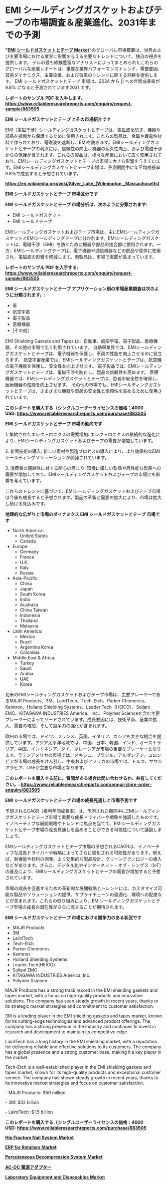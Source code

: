 <p><h1>EMI シールディングガスケットおよびテープの市場調査＆産業進化、2031年までの予測</h1></p><p><strong>"<a href="https://www.reliableresearchreports.com/emi-shielding-gaskets-and-tapes-r883505">EMI シールドガスケットとテープ Market</a>"</strong>のグローバル市場概要は、世界および主要市場における業界に影響を与える主要なトレンドについて、独自の視点を提供します。 デルの最も経験豊富なアナリストによってまとめられたこれらのグローバルな産業レポートは、重要な業界パフォーマンストレンド、需要要因、貿易ダイナミクス、主要企業、および将来のトレンドに関する洞察を提供します。 EMI シールドガスケットとテープ 市場は、2024 から || への年間成長率が9.8% になると予測されています2031 です。</p>
<p><strong>レポートのサンプル PDF を入手します。</strong><strong><a href="https://www.reliableresearchreports.com/enquiry/request-sample/883505">https://www.reliableresearchreports.com/enquiry/request-sample/883505</a></strong></p>
<p><strong>EMI シールドガスケットとテープ とその市場紹介です</strong></p>
<p><p>EMI（電磁干渉）シールディングガスケットとテープは、電磁波を防ぎ、機器や部品を損傷から保護するために使用されます。これらの製品は、金属や導電性材料で作られており、電磁波を遮断し、EMIを防ぎます。EMIシールディングガスケットとテープの利点には、信頼性の向上、機器の耐久性向上、および電磁干渉からの保護が含まれます。これらの製品は、様々な産業において広く使用されており、EMIシールディングガスケットとテープの市場に大きな影響を与えています。EMIシールディングガスケットとテープ市場は、予測期間中に年平均成長率9.8％で成長すると予想されています。</p><a href="https://en.wikipedia.org/wiki/Silver_Lake_(Wilmington,_Massachusetts)"></a></p>
<p><strong><a href="https://en.wikipedia.org/wiki/Silver_Lake_(Wilmington,_Massachusetts)">https://en.wikipedia.org/wiki/Silver_Lake_(Wilmington,_Massachusetts)</a></strong></p>
<p><strong>EMI シールドガスケットとテープ&nbsp;市場区分です</strong><strong></strong></p>
<p><strong>EMI シールドガスケットとテープ 市場分析は、次のように分類されます:</strong>&nbsp;</p>
<p><ul><li>EMI シールドガスケット</li><li>EMI シールドテープ</li></ul></p>
<p><p>EMIシールディングガスケットおよびテープ市場は、主にEMIシールディングガスケットとEMIシールディングテープに分かれます。EMIシールディングガスケットは、電磁干渉（EMI）を防ぐために機器や部品の接合部に使用されます。一方、EMIシールディングテープは、電子機器や通信機器などの部品や筐体に使用され、電磁波の影響を軽減します。両製品は、市場で需要が高まっています。</p></p>
<p><strong>レポートのサンプル PDF を入手する: <a href="https://www.reliableresearchreports.com/enquiry/request-sample/883505">https://www.reliableresearchreports.com/enquiry/request-sample/883505</a></strong></p>
<p><strong> EMI シールドガスケットとテープ アプリケーション別の市場産業調査は次のように分類されます。:</strong></p>
<p><ul><li>車</li><li>航空宇宙</li><li>電子製品</li><li>医療機器</li><li>[その他]</li></ul></p>
<p><p>EMI Shielding Gaskets and Tapes は、自動車、航空宇宙、電子製品、医療機器、その他の市場で広く利用されています。 自動車業界では、EMIシールディングガスケットとテープは、電子機器を保護し、車両の性能を向上させるのに役立ちます。 航空宇宙産業では、EMIシールディングガスケットとテープは、航空機の電子機器を保護し、安全性を向上させます。 電子製品では、EMIシールディングガスケットとテープは、電磁干渉を防止し、製品の信頼性を高めます。 医療機器では、EMIシールディングガスケットとテープは、患者の安全性を確保し、医療機器の性能を向上させます。 その他の市場でも、EMIシールディングガスケットとテープは、さまざまな機器や製品の安全性と信頼性を高めるために使用されています。</p></p>
<p><strong>このレポートを購入する（シングルユーザーライセンスの価格：4000 USD:</strong><strong>&nbsp;<a href="https://www.reliableresearchreports.com/purchase/883505">https://www.reliableresearchreports.com/purchase/883505</a></strong></p>
<p><strong>EMI シールドガスケットとテープ 市場の動向です</strong></p>
<p><p>1. 集約されたエレクトロニクスの需要増加: エレクトロニクスの継続的な進化により、EMIシールディングガスケットおよびテープの需要が増加しています。</p><p>2. 新興技術の導入: 新しい素材や製造プロセスの導入により、より効果的なEMIシールディングソリューションが開発されています。</p><p>3. 消費者の優越性に対する関心の高まり: 環境に優しい製品や高性能な製品への需要が増加しており、EMIシールディングガスケットおよびテープの市場にも影響を与えています。</p><p>これらのトレンドに基づいて、EMIシールディングガスケットおよびテープ市場は今後も成長すると予想されます。製品の革新と需要の拡大により、市場は拡大し続ける見込みです。</p></p>
<p><strong>地理的な広がりと市場のダイナミクス EMI シールドガスケットとテープ 市場です</strong></p>
<p><ul>
    <li>
        North America:
        <ul>
            <li>United States</li>
            <li>Canada</li>
        </ul>
    </li>
    <li>
        Europe:
        <ul>
            <li>Germany</li>
            <li>France</li>
            <li>U.K.</li>
            <li>Italy</li>
            <li>Russia</li>
        </ul>
    </li>
    <li>
        Asia-Pacific:
        <ul>
            <li>China</li>
            <li>Japan</li>
            <li>South Korea</li>
            <li>India</li>
            <li>Australia</li>
            <li>China Taiwan</li>
            <li>Indonesia</li>
            <li>Thailand</li>
            <li>Malaysia</li>
        </ul>
    </li>
    <li>
        Latin America:
        <ul>
            <li>Mexico</li>
            <li>Brazil</li>
            <li>Argentina Korea</li>
            <li>Colombia</li>
        </ul>
    </li>
    <li>
        Middle East & Africa:
        <ul>
            <li>Turkey</li>
            <li>Saudi</li>
            <li>Arabia</li>
            <li>UAE</li>
            <li>Korea</li>
        </ul>
    </li>
    </ul></p>
<p><p>北米のEMIシールディングガスケットおよびテープ市場は、主要プレーヤーであるMAJR Products、3M、LairdTech、Tech-Etch、Parker Chomerics、Kemtron、Holland Shielding Systems、Leader Tech（HEICO）、Soliani EMC、KITAGAWA INDUSTRIES America、Inc.、Polymer Scienceを含む主要プレーヤーによってリードされています。成長要因には、技術革新、産業の拡大、需要の増加、そして競争力の強化が含まれます。</p><p>欧州の市場では、ドイツ、フランス、英国、イタリア、ロシアも大きな機会を提供しています。アジア太平洋地域では、中国、日本、韓国、インド、オーストラリア、中国、インドネシア、タイ、マレーシアが市場の重要なプレーヤーとなります。ラテンアメリカの市場では、メキシコ、ブラジル、アルゼンチン、コロンビアが市場の成長をけん引し、中東およびアフリカの市場では、トルコ、サウジアラビア、UAEが主要な市場となります。</p></p>
<p><strong>このレポートを購入する前に、質問がある場合は問い合わせるか、共有してください。:&nbsp;<a href="https://www.reliableresearchreports.com/enquiry/pre-order-enquiry/883505">https://www.reliableresearchreports.com/enquiry/pre-order-enquiry/883505</a></strong></p>
<p><strong>EMI シールドガスケットとテープ 市場の成長見通しと市場予測です</strong></p>
<p><p>予想されるCAGR（複利年間成長率）は、予測された期間中にEMIシールディングガスケットとテープ市場で重要な成長ドライバーや戦略を強調したものです。イノベーティブな展開戦略やトレンドに焦点を当てて、EMIシールディングガスケットとテープ市場の成長見通しを高めることができる可能性について議論しましょう。</p><p>EMIシールディングガスケットとテープ市場の予想されるCAGRは、イノベーティブな成長ドライバーや戦略によってさらに強化される可能性があります。例えば、新機能や材料の開発、より効果的な製品設計、グリーンテクノロジーの導入などがあります。さらに、デジタル化やインターネット・オブ・シングス（IoT）の普及により、EMIシールディングガスケットとテープの需要が増加すると予想されています。</p><p>市場の成長を促進するための革新的な展開戦略とトレンドには、カスタマイズ可能な製品やソリューションの提供、サプライチェーンの最適化、環境への配慮などが含まれます。これらの取り組みにより、EMIシールディングガスケットとテープ市場の成長の潜在性がさらに高まることが期待されます。</p></p>
<p><strong>EMI シールドガスケットとテープ 市場における競争力のある状況です</strong></p>
<p><ul><li>MAJR Products</li><li>3M</li><li>LairdTech</li><li>Tech-Etch</li><li>Parker Chomerics</li><li>Kemtron</li><li>Holland Shielding Systems</li><li>Leader Tech(HEICO)</li><li>Soliani EMC</li><li>KITAGAWA INDUSTRIES America, Inc.</li><li>Polymer Science</li></ul></p>
<p><p>MAJR Products has a strong track record in the EMI shielding gaskets and tapes market, with a focus on high-quality products and innovative solutions. The company has seen steady growth in recent years, thanks to its strategic market strategies and commitment to customer satisfaction.</p><p>3M is a leading player in the EMI shielding gaskets and tapes market, known for its cutting-edge technologies and advanced product offerings. The company has a strong presence in the industry and continues to invest in research and development to maintain its competitive edge.</p><p>LairdTech has a long history in the EMI shielding market, with a reputation for delivering reliable and effective solutions to its customers. The company has a global presence and a strong customer base, making it a key player in the market.</p><p>Tech-Etch is a well-established player in the EMI shielding gaskets and tapes market, known for its high-quality products and exceptional customer service. The company has shown steady growth in recent years, thanks to its innovative market strategies and focus on customer satisfaction.</p><p>- MAJR Products: $50 million</p><p>- 3M: $32 billion</p><p>- LairdTech: $1.5 billion</p></p>
<p><strong>このレポートを購入する（シングルユーザーライセンスの価格：4000 USD:</strong>&nbsp;<strong><a href="https://www.reliableresearchreports.com/purchase/883505">https://www.reliableresearchreports.com/purchase/883505</a></strong></p>
<p><strong><p><a href="https://medium.com/@lottierunte1948/global-hip-fracture-nail-system-market-trends-insights-into-growth-opportunities-and-challenges-7c7f521632fb">Hip Fracture Nail System Market</a></p><p><a href="https://github.com/joannesouthgate/Market-Research-Report-List-4/blob/main/erp-for-retailers-market.md">ERP for Retailers Market</a></p><p><a href="https://medium.com/@lottierunte1948/percutaneous-decompression-system-market-size-share-trends-analysis-report-by-end-use-94e6ace106ef">Percutaneous Decompression System Market</a></p><p><a href="https://github.com/RandallRunte2023/Market-Research-Report-List-2/blob/main/395301487051.md">AC-DC 電源アダプター</a></p><p><a href="https://github.com/wwwkeltoum/Market-Research-Report-List-4/blob/main/laboratory-equipment-and-disposables-market.md">Laboratory Equipment and Disposables Market</a></p></strong></p>